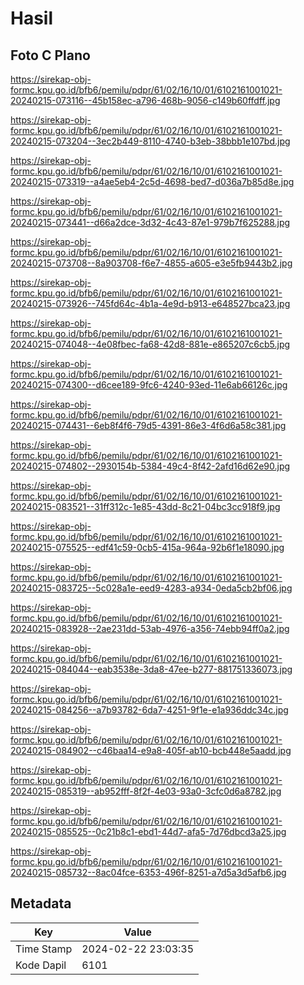 # Hasil

## Foto C Plano

https://sirekap-obj-formc.kpu.go.id/bfb6/pemilu/pdpr/61/02/16/10/01/6102161001021-20240215-073116--45b158ec-a796-468b-9056-c149b60ffdff.jpg

https://sirekap-obj-formc.kpu.go.id/bfb6/pemilu/pdpr/61/02/16/10/01/6102161001021-20240215-073204--3ec2b449-8110-4740-b3eb-38bbb1e107bd.jpg

https://sirekap-obj-formc.kpu.go.id/bfb6/pemilu/pdpr/61/02/16/10/01/6102161001021-20240215-073319--a4ae5eb4-2c5d-4698-bed7-d036a7b85d8e.jpg

https://sirekap-obj-formc.kpu.go.id/bfb6/pemilu/pdpr/61/02/16/10/01/6102161001021-20240215-073441--d66a2dce-3d32-4c43-87e1-979b7f625288.jpg

https://sirekap-obj-formc.kpu.go.id/bfb6/pemilu/pdpr/61/02/16/10/01/6102161001021-20240215-073708--8a903708-f6e7-4855-a605-e3e5fb9443b2.jpg

https://sirekap-obj-formc.kpu.go.id/bfb6/pemilu/pdpr/61/02/16/10/01/6102161001021-20240215-073926--745fd64c-4b1a-4e9d-b913-e648527bca23.jpg

https://sirekap-obj-formc.kpu.go.id/bfb6/pemilu/pdpr/61/02/16/10/01/6102161001021-20240215-074048--4e08fbec-fa68-42d8-881e-e865207c6cb5.jpg

https://sirekap-obj-formc.kpu.go.id/bfb6/pemilu/pdpr/61/02/16/10/01/6102161001021-20240215-074300--d6cee189-9fc6-4240-93ed-11e6ab66126c.jpg

https://sirekap-obj-formc.kpu.go.id/bfb6/pemilu/pdpr/61/02/16/10/01/6102161001021-20240215-074431--6eb8f4f6-79d5-4391-86e3-4f6d6a58c381.jpg

https://sirekap-obj-formc.kpu.go.id/bfb6/pemilu/pdpr/61/02/16/10/01/6102161001021-20240215-074802--2930154b-5384-49c4-8f42-2afd16d62e90.jpg

https://sirekap-obj-formc.kpu.go.id/bfb6/pemilu/pdpr/61/02/16/10/01/6102161001021-20240215-083521--31ff312c-1e85-43dd-8c21-04bc3cc918f9.jpg

https://sirekap-obj-formc.kpu.go.id/bfb6/pemilu/pdpr/61/02/16/10/01/6102161001021-20240215-075525--edf41c59-0cb5-415a-964a-92b6f1e18090.jpg

https://sirekap-obj-formc.kpu.go.id/bfb6/pemilu/pdpr/61/02/16/10/01/6102161001021-20240215-083725--5c028a1e-eed9-4283-a934-0eda5cb2bf06.jpg

https://sirekap-obj-formc.kpu.go.id/bfb6/pemilu/pdpr/61/02/16/10/01/6102161001021-20240215-083928--2ae231dd-53ab-4976-a356-74ebb94ff0a2.jpg

https://sirekap-obj-formc.kpu.go.id/bfb6/pemilu/pdpr/61/02/16/10/01/6102161001021-20240215-084044--eab3538e-3da8-47ee-b277-881751336073.jpg

https://sirekap-obj-formc.kpu.go.id/bfb6/pemilu/pdpr/61/02/16/10/01/6102161001021-20240215-084256--a7b93782-6da7-4251-9f1e-e1a936ddc34c.jpg

https://sirekap-obj-formc.kpu.go.id/bfb6/pemilu/pdpr/61/02/16/10/01/6102161001021-20240215-084902--c46baa14-e9a8-405f-ab10-bcb448e5aadd.jpg

https://sirekap-obj-formc.kpu.go.id/bfb6/pemilu/pdpr/61/02/16/10/01/6102161001021-20240215-085319--ab952fff-8f2f-4e03-93a0-3cfc0d6a8782.jpg

https://sirekap-obj-formc.kpu.go.id/bfb6/pemilu/pdpr/61/02/16/10/01/6102161001021-20240215-085525--0c21b8c1-ebd1-44d7-afa5-7d76dbcd3a25.jpg

https://sirekap-obj-formc.kpu.go.id/bfb6/pemilu/pdpr/61/02/16/10/01/6102161001021-20240215-085732--8ac04fce-6353-496f-8251-a7d5a3d5afb6.jpg


## Metadata

| Key        | Value               |
| ---------- | ------------------- |
| Time Stamp | 2024-02-22 23:03:35 |
| Kode Dapil | 6101                |



